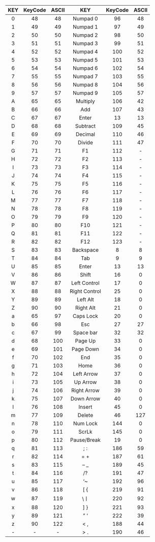 <table>
<thead>
<tr>
<th align="center">KEY</th>
<th align="center">KeyCode</th>
<th align="center">ASCII</th>
<th align="center">KEY</th>
<th align="center">KeyCode</th>
<th align="center">ASCII</th>
</tr>
</thead>
<tbody><tr>
<td align="center">0</td>
<td align="center">48</td>
<td align="center">48</td>
<td align="center">Numpad 0</td>
<td align="center">96</td>
<td align="center">48</td>
</tr>
<tr>
<td align="center">1</td>
<td align="center">49</td>
<td align="center">49</td>
<td align="center">Numpad 1</td>
<td align="center">97</td>
<td align="center">49</td>
</tr>
<tr>
<td align="center">2</td>
<td align="center">50</td>
<td align="center">50</td>
<td align="center">Numpad 2</td>
<td align="center">98</td>
<td align="center">50</td>
</tr>
<tr>
<td align="center">3</td>
<td align="center">51</td>
<td align="center">51</td>
<td align="center">Numpad 3</td>
<td align="center">99</td>
<td align="center">51</td>
</tr>
<tr>
<td align="center">4</td>
<td align="center">52</td>
<td align="center">52</td>
<td align="center">Numpad 4</td>
<td align="center">100</td>
<td align="center">52</td>
</tr>
<tr>
<td align="center">5</td>
<td align="center">53</td>
<td align="center">53</td>
<td align="center">Numpad 5</td>
<td align="center">101</td>
<td align="center">53</td>
</tr>
<tr>
<td align="center">6</td>
<td align="center">54</td>
<td align="center">54</td>
<td align="center">Numpad 6</td>
<td align="center">102</td>
<td align="center">54</td>
</tr>
<tr>
<td align="center">7</td>
<td align="center">55</td>
<td align="center">55</td>
<td align="center">Numpad 7</td>
<td align="center">103</td>
<td align="center">55</td>
</tr>
<tr>
<td align="center">8</td>
<td align="center">56</td>
<td align="center">56</td>
<td align="center">Numpad 8</td>
<td align="center">104</td>
<td align="center">56</td>
</tr>
<tr>
<td align="center">9</td>
<td align="center">57</td>
<td align="center">57</td>
<td align="center">Numpad 9</td>
<td align="center">105</td>
<td align="center">57</td>
</tr>
<tr>
<td align="center">A</td>
<td align="center">65</td>
<td align="center">65</td>
<td align="center">Multiply</td>
<td align="center">106</td>
<td align="center">42</td>
</tr>
<tr>
<td align="center">B</td>
<td align="center">66</td>
<td align="center">66</td>
<td align="center">Add</td>
<td align="center">107</td>
<td align="center">43</td>
</tr>
<tr>
<td align="center">C</td>
<td align="center">67</td>
<td align="center">67</td>
<td align="center">Enter</td>
<td align="center">13</td>
<td align="center">13</td>
</tr>
<tr>
<td align="center">D</td>
<td align="center">68</td>
<td align="center">68</td>
<td align="center">Subtract</td>
<td align="center">109</td>
<td align="center">45</td>
</tr>
<tr>
<td align="center">E</td>
<td align="center">69</td>
<td align="center">69</td>
<td align="center">Decimal</td>
<td align="center">110</td>
<td align="center">46</td>
</tr>
<tr>
<td align="center">F</td>
<td align="center">70</td>
<td align="center">70</td>
<td align="center">Divide</td>
<td align="center">111</td>
<td align="center">47</td>
</tr>
<tr>
<td align="center">G</td>
<td align="center">71</td>
<td align="center">71</td>
<td align="center">F1</td>
<td align="center">112</td>
<td align="center">-</td>
</tr>
<tr>
<td align="center">H</td>
<td align="center">72</td>
<td align="center">72</td>
<td align="center">F2</td>
<td align="center">113</td>
<td align="center">-</td>
</tr>
<tr>
<td align="center">I</td>
<td align="center">73</td>
<td align="center">73</td>
<td align="center">F3</td>
<td align="center">114</td>
<td align="center">-</td>
</tr>
<tr>
<td align="center">J</td>
<td align="center">74</td>
<td align="center">74</td>
<td align="center">F4</td>
<td align="center">115</td>
<td align="center">-</td>
</tr>
<tr>
<td align="center">K</td>
<td align="center">75</td>
<td align="center">75</td>
<td align="center">F5</td>
<td align="center">116</td>
<td align="center">-</td>
</tr>
<tr>
<td align="center">L</td>
<td align="center">76</td>
<td align="center">76</td>
<td align="center">F6</td>
<td align="center">117</td>
<td align="center">-</td>
</tr>
<tr>
<td align="center">M</td>
<td align="center">77</td>
<td align="center">77</td>
<td align="center">F7</td>
<td align="center">118</td>
<td align="center">-</td>
</tr>
<tr>
<td align="center">N</td>
<td align="center">78</td>
<td align="center">78</td>
<td align="center">F8</td>
<td align="center">119</td>
<td align="center">-</td>
</tr>
<tr>
<td align="center">O</td>
<td align="center">79</td>
<td align="center">79</td>
<td align="center">F9</td>
<td align="center">120</td>
<td align="center">-</td>
</tr>
<tr>
<td align="center">P</td>
<td align="center">80</td>
<td align="center">80</td>
<td align="center">F10</td>
<td align="center">121</td>
<td align="center">-</td>
</tr>
<tr>
<td align="center">Q</td>
<td align="center">81</td>
<td align="center">81</td>
<td align="center">F11</td>
<td align="center">122</td>
<td align="center">-</td>
</tr>
<tr>
<td align="center">R</td>
<td align="center">82</td>
<td align="center">82</td>
<td align="center">F12</td>
<td align="center">123</td>
<td align="center">-</td>
</tr>
<tr>
<td align="center">S</td>
<td align="center">83</td>
<td align="center">83</td>
<td align="center">Backspace</td>
<td align="center">8</td>
<td align="center">8</td>
</tr>
<tr>
<td align="center">T</td>
<td align="center">84</td>
<td align="center">84</td>
<td align="center">Tab</td>
<td align="center">9</td>
<td align="center">9</td>
</tr>
<tr>
<td align="center">U</td>
<td align="center">85</td>
<td align="center">85</td>
<td align="center">Enter</td>
<td align="center">13</td>
<td align="center">13</td>
</tr>
<tr>
<td align="center">V</td>
<td align="center">86</td>
<td align="center">86</td>
<td align="center">Shift</td>
<td align="center">16</td>
<td align="center">0</td>
</tr>
<tr>
<td align="center">W</td>
<td align="center">87</td>
<td align="center">87</td>
<td align="center">Left Control</td>
<td align="center">17</td>
<td align="center">0</td>
</tr>
<tr>
<td align="center">X</td>
<td align="center">88</td>
<td align="center">88</td>
<td align="center">Right Control</td>
<td align="center">25</td>
<td align="center">0</td>
</tr>
<tr>
<td align="center">Y</td>
<td align="center">89</td>
<td align="center">89</td>
<td align="center">Left Alt</td>
<td align="center">18</td>
<td align="center">0</td>
</tr>
<tr>
<td align="center">Z</td>
<td align="center">90</td>
<td align="center">90</td>
<td align="center">Right Alt</td>
<td align="center">21</td>
<td align="center">0</td>
</tr>
<tr>
<td align="center">a</td>
<td align="center">65</td>
<td align="center">97</td>
<td align="center">Caps Lock</td>
<td align="center">20</td>
<td align="center">0</td>
</tr>
<tr>
<td align="center">b</td>
<td align="center">66</td>
<td align="center">98</td>
<td align="center">Esc</td>
<td align="center">27</td>
<td align="center">27</td>
</tr>
<tr>
<td align="center">c</td>
<td align="center">67</td>
<td align="center">99</td>
<td align="center">Space bar</td>
<td align="center">32</td>
<td align="center">32</td>
</tr>
<tr>
<td align="center">d</td>
<td align="center">68</td>
<td align="center">100</td>
<td align="center">Page Up</td>
<td align="center">33</td>
<td align="center">0</td>
</tr>
<tr>
<td align="center">e</td>
<td align="center">69</td>
<td align="center">101</td>
<td align="center">Page Down</td>
<td align="center">34</td>
<td align="center">0</td>
</tr>
<tr>
<td align="center">f</td>
<td align="center">70</td>
<td align="center">102</td>
<td align="center">End</td>
<td align="center">35</td>
<td align="center">0</td>
</tr>
<tr>
<td align="center">g</td>
<td align="center">71</td>
<td align="center">103</td>
<td align="center">Home</td>
<td align="center">36</td>
<td align="center">0</td>
</tr>
<tr>
<td align="center">h</td>
<td align="center">72</td>
<td align="center">104</td>
<td align="center">Left Arrow</td>
<td align="center">37</td>
<td align="center">0</td>
</tr>
<tr>
<td align="center">i</td>
<td align="center">73</td>
<td align="center">105</td>
<td align="center">Up Arrow</td>
<td align="center">38</td>
<td align="center">0</td>
</tr>
<tr>
<td align="center">j</td>
<td align="center">74</td>
<td align="center">106</td>
<td align="center">Right Arrow</td>
<td align="center">39</td>
<td align="center">0</td>
</tr>
<tr>
<td align="center">k</td>
<td align="center">75</td>
<td align="center">107</td>
<td align="center">Down Arrow</td>
<td align="center">40</td>
<td align="center">0</td>
</tr>
<tr>
<td align="center">l</td>
<td align="center">76</td>
<td align="center">108</td>
<td align="center">Insert</td>
<td align="center">45</td>
<td align="center">0</td>
</tr>
<tr>
<td align="center">m</td>
<td align="center">77</td>
<td align="center">109</td>
<td align="center">Delete</td>
<td align="center">46</td>
<td align="center">127</td>
</tr>
<tr>
<td align="center">n</td>
<td align="center">78</td>
<td align="center">110</td>
<td align="center">Num Lock</td>
<td align="center">144</td>
<td align="center">0</td>
</tr>
<tr>
<td align="center">o</td>
<td align="center">79</td>
<td align="center">111</td>
<td align="center">ScrLk</td>
<td align="center">145</td>
<td align="center">0</td>
</tr>
<tr>
<td align="center">p</td>
<td align="center">80</td>
<td align="center">112</td>
<td align="center">Pause/Break</td>
<td align="center">19</td>
<td align="center">0</td>
</tr>
<tr>
<td align="center">q</td>
<td align="center">81</td>
<td align="center">113</td>
<td align="center">; :</td>
<td align="center">186</td>
<td align="center">59</td>
</tr>
<tr>
<td align="center">r</td>
<td align="center">82</td>
<td align="center">114</td>
<td align="center">= +</td>
<td align="center">187</td>
<td align="center">61</td>
</tr>
<tr>
<td align="center">s</td>
<td align="center">83</td>
<td align="center">115</td>
<td align="center">– _</td>
<td align="center">189</td>
<td align="center">45</td>
</tr>
<tr>
<td align="center">t</td>
<td align="center">84</td>
<td align="center">116</td>
<td align="center">/?</td>
<td align="center">191</td>
<td align="center">47</td>
</tr>
<tr>
<td align="center">u</td>
<td align="center">85</td>
<td align="center">117</td>
<td align="center">‘~</td>
<td align="center">192</td>
<td align="center">96</td>
</tr>
<tr>
<td align="center">v</td>
<td align="center">86</td>
<td align="center">118</td>
<td align="center">[ {</td>
<td align="center">219</td>
<td align="center">91</td>
</tr>
<tr>
<td align="center">w</td>
<td align="center">87</td>
<td align="center">119</td>
<td align="center">\ㅣ</td>
<td align="center">220</td>
<td align="center">92</td>
</tr>
<tr>
<td align="center">x</td>
<td align="center">88</td>
<td align="center">120</td>
<td align="center">] }</td>
<td align="center">221</td>
<td align="center">93</td>
</tr>
<tr>
<td align="center">y</td>
<td align="center">89</td>
<td align="center">121</td>
<td align="center">” ‘</td>
<td align="center">222</td>
<td align="center">39</td>
</tr>
<tr>
<td align="center">z</td>
<td align="center">90</td>
<td align="center">122</td>
<td align="center">&lt; ,</td>
<td align="center">188</td>
<td align="center">44</td>
</tr>
<tr>
<td align="center">-</td>
<td align="center">-</td>
<td align="center">-</td>
<td align="center">&gt; .</td>
<td align="center">190</td>
<td align="center">46</td>
</tr>
</tbody></table>
